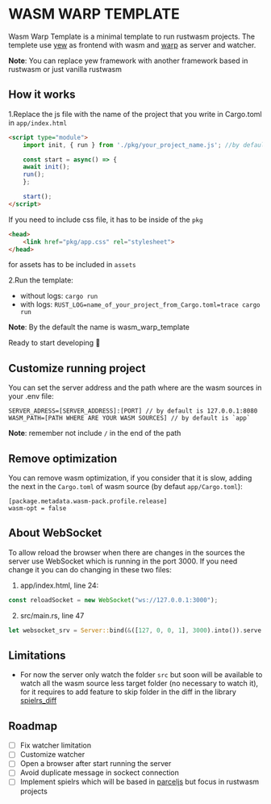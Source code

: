 # WASM WARP TEMPLATE

Wasm Warp Template is a minimal template to run rustwasm projects. The templete use [yew](https://yew.rs)
as frontend with wasm and [warp](https://github.com/seanmonstar/warp) as server and watcher.

**Note**: You can replace yew framework with another framework based in rustwasm or just vanilla rustwasm

## How it works

1.Replace the js file with the name of the project that you write in Cargo.toml in `app/index.html`

```html
<script type="module">
    import init, { run } from './pkg/your_project_name.js'; //by default is wasm_warp_template.js

    const start = async() => {
    await init();
    run();
    };

    start();
</script>
```

If you need to include css file, it has to be inside of the `pkg`

```html
<head>
    <link href="pkg/app.css" rel="stylesheet">
</head>
```

for assets has to be included in `assets`

2.Run the template:

- without logs: `cargo run`
- with logs: `RUST_LOG=name_of_your_project_from_Cargo.toml=trace cargo run` 

**Note**: By the default the name is wasm_warp_template

Ready to start developing 🚀

## Customize running project

You can set the server address and the path where are the wasm sources in your .env file:

```
SERVER_ADRESS=[SERVER_ADDRESS]:[PORT] // by default is 127.0.0.1:8080
WASM_PATH=[PATH WHERE ARE YOUR WASM SOURCES] // by default is `app`
```

**Note**: remember not include `/` in the end of the path

## Remove optimization

You can remove wasm optimization, if you consider that it is slow, adding the next in the `Cargo.toml`
of wasm source (by defaut `app/Cargo.toml`):

```
[package.metadata.wasm-pack.profile.release]
wasm-opt = false
```

## About WebSocket

To allow reload the browser when there are changes in the sources the server use WebSocket which is
running in the port 3000. If you need change it you can do changing in these two files:

1. app/index.html, line 24:

```javascript
const reloadSocket = new WebSocket("ws://127.0.0.1:3000");
```

2. src/main.rs, line 47

```rust
let websocket_srv = Server::bind(&([127, 0, 0, 1], 3000).into()).serve(make_websocket_svc);
```

## Limitations

* For now the server only watch the folder `src` but soon will be available to watch all the wasm source
less target folder (no necessary to watch it), for it requires to add feature to skip folder in the diff
in the library [spielrs_diff](https://github.com/spielrs/spielrs-diff)

## Roadmap

- [ ] Fix watcher limitation
- [ ] Customize watcher
- [ ] Open a browser after start running the server
- [ ] Avoid duplicate message in sockect connection
- [ ] Implement spielrs which will be based in [parceljs](https://en.parceljs.org/) but focus in rustwasm projects